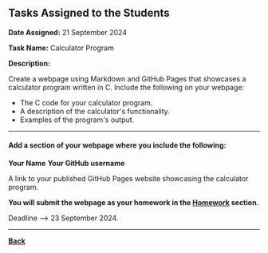 ## Tasks Assigned to the Students


**Date Assigned:** 21 September 2024

**Task Name:** Calculator Program

**Description:**

Create a webpage using Markdown and GitHub Pages that showcases a calculator program written in C. Include the following on your webpage:

- The C code for your calculator program.
- A description of the calculator's functionality.
- Examples of the program's output.

---

#### Add a section of your webpage where you include the following:


**Your Name**
**Your GitHub username**

A link to your published GitHub Pages website showcasing the calculator program.

**You will submit the webpage as your homework in the [Homework](../../Homework/Homework.md) section.**

Deadline --> 23 September 2024.

---

**[Back](../Tasks.md/)**
